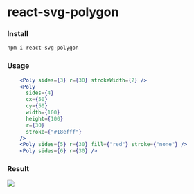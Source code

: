 # react-svg-polygon

### Install
``` bash
npm i react-svg-polygon
```

### Usage

``` jsx
    <Poly sides={3} r={30} strokeWidth={2} />
    <Poly
      sides={4}
      cx={50}
      cy={50}
      width={100}
      height={100}
      r={30}
      stroke={"#18efff"}
    />
    <Poly sides={5} r={30} fill={"red"} stroke={"none"} />
    <Poly sides={6} r={30} />
```

### Result

![](demo/Poly%example.PNG)

